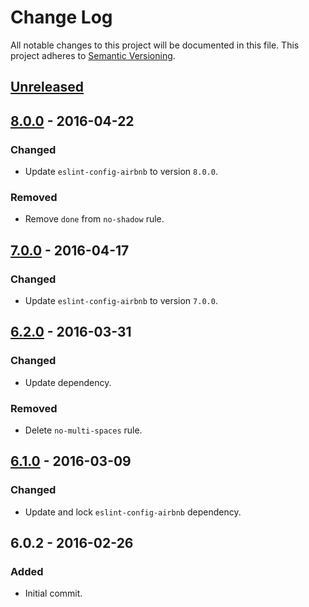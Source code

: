 # Change Log
All notable changes to this project will be documented in this file.
This project adheres to [Semantic Versioning](http://semver.org/).

## [Unreleased]

## [8.0.0] - 2016-04-22
### Changed
- Update `eslint-config-airbnb` to version `8.0.0`.

### Removed
- Remove `done` from `no-shadow` rule.

## [7.0.0] - 2016-04-17
### Changed
- Update `eslint-config-airbnb` to version `7.0.0`.

## [6.2.0] - 2016-03-31
### Changed
- Update dependency.

### Removed
- Delete `no-multi-spaces` rule.

## [6.1.0] - 2016-03-09
### Changed
- Update and lock `eslint-config-airbnb` dependency.

## 6.0.2 - 2016-02-26
### Added
- Initial commit.

[Unreleased]: https://github.com/exeto/eslint-config-exeto/compare/v8.0.0...HEAD
[8.0.0]: https://github.com/exeto/eslint-config-exeto/compare/v7.0.0...v8.0.0
[7.0.0]: https://github.com/exeto/eslint-config-exeto/compare/v6.2.0...v7.0.0
[6.2.0]: https://github.com/exeto/eslint-config-exeto/compare/v6.1.0...v6.2.0
[6.1.0]: https://github.com/exeto/eslint-config-exeto/compare/v6.0.2...v6.1.0
